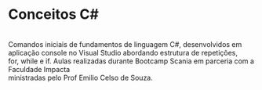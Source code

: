 <h1>Conceitos C#</h1><br>
Comandos iniciais de fundamentos de linguagem C#, desenvolvidos em <br>
aplicação console no Visual Studio abordando estrutura de repetições,<br>
for, while e if.
Aulas realizadas durante Bootcamp Scania em parceria com a Faculdade Impacta<br>
ministradas pelo Prof Emilio Celso de Souza.
